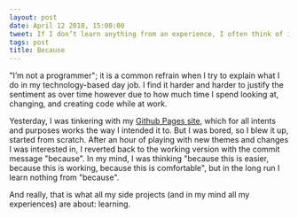 ```yaml
---
layout: post
date: April 12 2018, 15:00:00
tweet: If I don’t learn anything from an experience, I often think of it as a waste of my time.
tags: post
title: Because
---
```


"I’m not a programmer"; it is a common refrain when I try to explain what I do in my technology-based day job. I find it harder and harder to justify the sentiment as over time however due to how much time I spend looking at, changing, and creating code while at work.

Yesterday, I was tinkering with my [Github Pages site](https://thejayray.github.io), which for all intents and purposes works the way I intended it to. But I was bored, so I blew it up, started from scratch. After an hour of playing with new themes and changes I was interested in, I reverted back to the working version with the commit message "because". In my mind, I was thinking "because this is easier, because this is working, because this is comfortable", but in the long run I learn nothing from "because".

And really, that is what all my side projects (and in my mind all my experiences) are about: learning.
